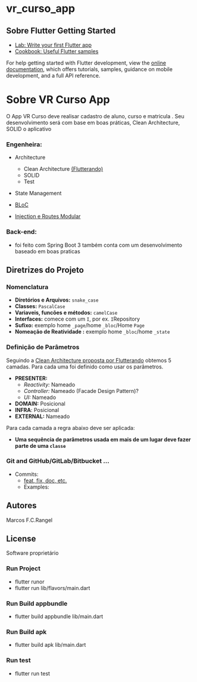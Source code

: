 # vr_curso_app

## Sobre Flutter  Getting Started

- [Lab: Write your first Flutter app](https://docs.flutter.dev/get-started/codelab)
- [Cookbook: Useful Flutter samples](https://docs.flutter.dev/cookbook)

For help getting started with Flutter development, view the
[online documentation](https://docs.flutter.dev/), which offers tutorials,
samples, guidance on mobile development, and a full API reference.

# Sobre VR Curso App

O App VR Curso deve realisar cadastro de aluno, curso e matricula .
Seu desenvolvimento será com base em boas práticas, Clean Architecture, SOLID o aplicativo

### Engenheira:

- Architecture

  - Clean Architecture [(Flutterando)](https://github.com/Flutterando/Clean-Dart)
  - SOLID
  - Test
- State Management
- [BLoC](https://pub.dev/packages/flutter_bloc)
- [Injection e Routes Modular](https://pub.dev/packages/flutter_modular)

### Back-end:

- foi feito com Spring Boot 3 também conta com um desenvolvimento baseado em boas praticas

## Diretrizes do Projeto

### Nomenclatura

- **Diretórios e Arquivos:** `snake_case`
- **Classes:** `PascalCase`
- **Variaveis, funcões e métodos:** `camelCase`
- **Interfaces:** comece com um `I`, por ex. `I`Repository
- **Sufixo:**  exemplo home `_page`/home `_bloc`/Home `Page`
- **Nomeação de Reatividade :**  exemplo home `_bloc`/home `_state`

### Definição de Parâmetros

Seguindo a [Clean Architecture proposta por Flutterando](https://github.com/Flutterando/Clean-Dart#clean-dart-1) obtemos 5 camadas.
Para cada uma foi definido como usar os parâmetros.

- **PRESENTER:**
  - *Reactivity:* Nameado
  - *Controller:* Nameado (Facade Design Pattern)?
  - *UI:* Nameado
- **DOMAIN:** Posicional
- **INFRA**: Posicional
- **EXTERNAL:** Nameado

Para cada camada a regra abaixo deve ser aplicada:

- **Uma sequência de parâmetros usada em mais de um lugar deve fazer parte de uma `classe`**

### Git and GitHub/GitLab/Bitbucket ...

- Commits:
  - [feat, fix, doc, etc.](https://www.conventionalcommits.org/pt-br/v1.0.0/)
  - Examples:

## Autores

Marcos F.C.Rangel

## License

Software proprietário

### Run Project

- flutter runor
- flutter run lib/flavors/main.dart

### Run Build appbundle

- flutter build appbundle lib/main.dart

### Run Build apk

- flutter build apk lib/main.dart

### Run test

- flutter run test
